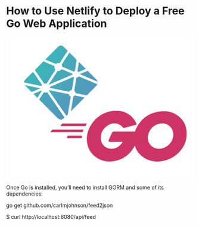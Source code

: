# How to Use Netlify to Deploy a Free Go Web Application

<img src="screens/1.png" />


Once Go is installed, you’ll need to install GORM and some of its dependencies:

<quote>
go get github.com/carlmjohnson/feed2json
<quote>

$ curl http://localhost:8080/api/feed